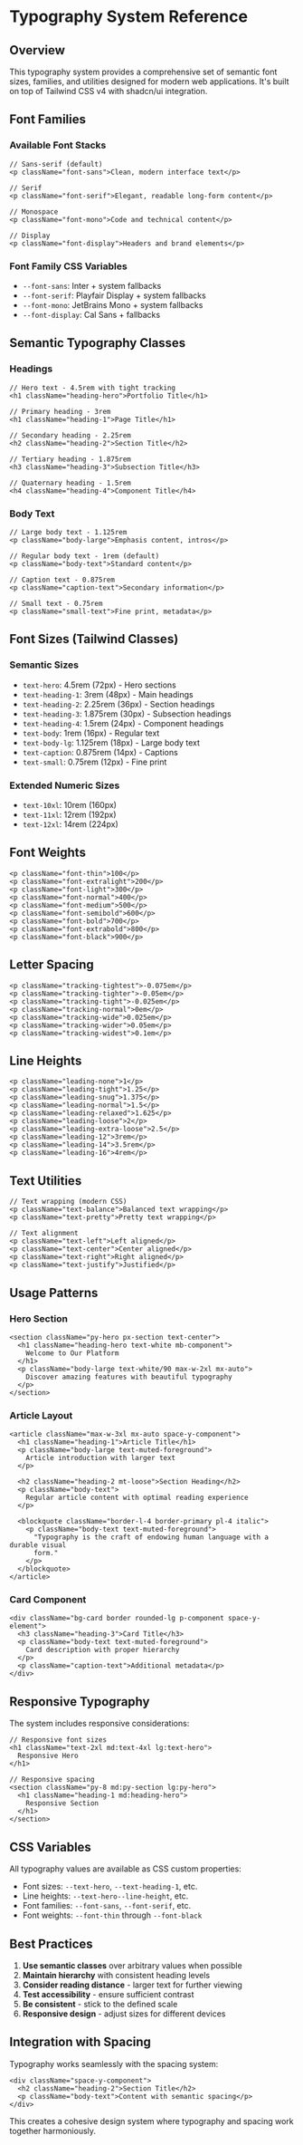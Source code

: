 # Typography System Reference

## Overview

This typography system provides a comprehensive set of semantic font sizes, families, and utilities designed for modern web applications. It's built on top of Tailwind CSS v4 with shadcn/ui integration.

## Font Families

### Available Font Stacks

```tsx
// Sans-serif (default)
<p className="font-sans">Clean, modern interface text</p>

// Serif
<p className="font-serif">Elegant, readable long-form content</p>

// Monospace
<p className="font-mono">Code and technical content</p>

// Display
<p className="font-display">Headers and brand elements</p>
```

### Font Family CSS Variables

- `--font-sans`: Inter + system fallbacks
- `--font-serif`: Playfair Display + system fallbacks
- `--font-mono`: JetBrains Mono + system fallbacks
- `--font-display`: Cal Sans + fallbacks

## Semantic Typography Classes

### Headings

```tsx
// Hero text - 4.5rem with tight tracking
<h1 className="heading-hero">Portfolio Title</h1>

// Primary heading - 3rem
<h1 className="heading-1">Page Title</h1>

// Secondary heading - 2.25rem
<h2 className="heading-2">Section Title</h2>

// Tertiary heading - 1.875rem
<h3 className="heading-3">Subsection Title</h3>

// Quaternary heading - 1.5rem
<h4 className="heading-4">Component Title</h4>
```

### Body Text

```tsx
// Large body text - 1.125rem
<p className="body-large">Emphasis content, intros</p>

// Regular body text - 1rem (default)
<p className="body-text">Standard content</p>

// Caption text - 0.875rem
<p className="caption-text">Secondary information</p>

// Small text - 0.75rem
<p className="small-text">Fine print, metadata</p>
```

## Font Sizes (Tailwind Classes)

### Semantic Sizes

- `text-hero`: 4.5rem (72px) - Hero sections
- `text-heading-1`: 3rem (48px) - Main headings
- `text-heading-2`: 2.25rem (36px) - Section headings
- `text-heading-3`: 1.875rem (30px) - Subsection headings
- `text-heading-4`: 1.5rem (24px) - Component headings
- `text-body`: 1rem (16px) - Regular text
- `text-body-lg`: 1.125rem (18px) - Large body text
- `text-caption`: 0.875rem (14px) - Captions
- `text-small`: 0.75rem (12px) - Fine print

### Extended Numeric Sizes

- `text-10xl`: 10rem (160px)
- `text-11xl`: 12rem (192px)
- `text-12xl`: 14rem (224px)

## Font Weights

```tsx
<p className="font-thin">100</p>
<p className="font-extralight">200</p>
<p className="font-light">300</p>
<p className="font-normal">400</p>
<p className="font-medium">500</p>
<p className="font-semibold">600</p>
<p className="font-bold">700</p>
<p className="font-extrabold">800</p>
<p className="font-black">900</p>
```

## Letter Spacing

```tsx
<p className="tracking-tightest">-0.075em</p>
<p className="tracking-tighter">-0.05em</p>
<p className="tracking-tight">-0.025em</p>
<p className="tracking-normal">0em</p>
<p className="tracking-wide">0.025em</p>
<p className="tracking-wider">0.05em</p>
<p className="tracking-widest">0.1em</p>
```

## Line Heights

```tsx
<p className="leading-none">1</p>
<p className="leading-tight">1.25</p>
<p className="leading-snug">1.375</p>
<p className="leading-normal">1.5</p>
<p className="leading-relaxed">1.625</p>
<p className="leading-loose">2</p>
<p className="leading-extra-loose">2.5</p>
<p className="leading-12">3rem</p>
<p className="leading-14">3.5rem</p>
<p className="leading-16">4rem</p>
```

## Text Utilities

```tsx
// Text wrapping (modern CSS)
<p className="text-balance">Balanced text wrapping</p>
<p className="text-pretty">Pretty text wrapping</p>

// Text alignment
<p className="text-left">Left aligned</p>
<p className="text-center">Center aligned</p>
<p className="text-right">Right aligned</p>
<p className="text-justify">Justified</p>
```

## Usage Patterns

### Hero Section

```tsx
<section className="py-hero px-section text-center">
  <h1 className="heading-hero text-white mb-component">
    Welcome to Our Platform
  </h1>
  <p className="body-large text-white/90 max-w-2xl mx-auto">
    Discover amazing features with beautiful typography
  </p>
</section>
```

### Article Layout

```tsx
<article className="max-w-3xl mx-auto space-y-component">
  <h1 className="heading-1">Article Title</h1>
  <p className="body-large text-muted-foreground">
    Article introduction with larger text
  </p>

  <h2 className="heading-2 mt-loose">Section Heading</h2>
  <p className="body-text">
    Regular article content with optimal reading experience
  </p>

  <blockquote className="border-l-4 border-primary pl-4 italic">
    <p className="body-text text-muted-foreground">
      "Typography is the craft of endowing human language with a durable visual
      form."
    </p>
  </blockquote>
</article>
```

### Card Component

```tsx
<div className="bg-card border rounded-lg p-component space-y-element">
  <h3 className="heading-3">Card Title</h3>
  <p className="body-text text-muted-foreground">
    Card description with proper hierarchy
  </p>
  <p className="caption-text">Additional metadata</p>
</div>
```

## Responsive Typography

The system includes responsive considerations:

```tsx
// Responsive font sizes
<h1 className="text-2xl md:text-4xl lg:text-hero">
  Responsive Hero
</h1>

// Responsive spacing
<section className="py-8 md:py-section lg:py-hero">
  <h1 className="heading-1 md:heading-hero">
    Responsive Section
  </h1>
</section>
```

## CSS Variables

All typography values are available as CSS custom properties:

- Font sizes: `--text-hero`, `--text-heading-1`, etc.
- Line heights: `--text-hero--line-height`, etc.
- Font families: `--font-sans`, `--font-serif`, etc.
- Font weights: `--font-thin` through `--font-black`

## Best Practices

1. **Use semantic classes** over arbitrary values when possible
2. **Maintain hierarchy** with consistent heading levels
3. **Consider reading distance** - larger text for further viewing
4. **Test accessibility** - ensure sufficient contrast
5. **Be consistent** - stick to the defined scale
6. **Responsive design** - adjust sizes for different devices

## Integration with Spacing

Typography works seamlessly with the spacing system:

```tsx
<div className="space-y-component">
  <h2 className="heading-2">Section Title</h2>
  <p className="body-text">Content with semantic spacing</p>
</div>
```

This creates a cohesive design system where typography and spacing work together harmoniously.
